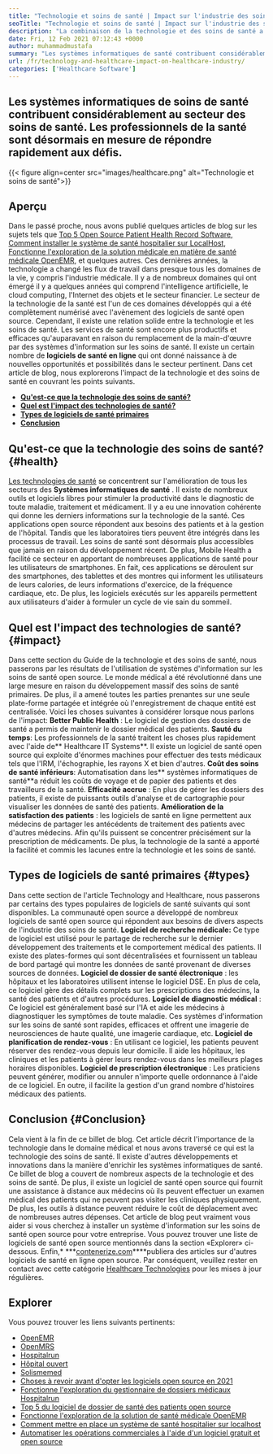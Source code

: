 ```yaml
---
title: "Technologie et soins de santé | Impact sur l'industrie des soins de santé" 
seoTitle: "Technologie et soins de santé | Impact sur l'industrie des soins de santé" 
description: "La combinaison de la technologie et des soins de santé a révolutionné le service médical. Explorons l'impact et les types de logiciels de santé." 
date: Fri, 12 Feb 2021 07:12:43 +0000
author: muhammadmustafa
summary: "Les systèmes informatiques de santé contribuent considérablement au secteur des soins de santé. Les professionnels de la santé sont désormais en mesure de répondre rapidement aux défis." 
url: /fr/technology-and-healthcare-impact-on-healthcare-industry/
categories: ['Healthcare Software']
---
```


## Les systèmes informatiques de soins de santé contribuent considérablement au secteur des soins de santé. Les professionnels de la santé sont désormais en mesure de répondre rapidement aux défis.

{{< figure align=center src="images/healthcare.png" alt="Technologie et soins de santé">}}


## Aperçu
Dans le passé proche, nous avons publié quelques articles de blog sur les sujets tels que [Top 5 Open Source Patient Health Record Software][1], [Comment installer le système de santé hospitalier sur LocalHost][2], [Fonctionne l'exploration de la solution médicale en matière de santé médicale OpenEMR][3], et quelques autres. Ces dernières années, la technologie a changé les flux de travail dans presque tous les domaines de la vie, y compris l'industrie médicale. Il y a de nombreux domaines qui ont émergé il y a quelques années qui comprend l'intelligence artificielle, le cloud computing, l'Internet des objets et le secteur financier. Le secteur de la technologie de la santé est l'un de ces domaines développés qui a été complètement numérisé avec l'avènement des logiciels de santé open source. Cependant, il existe une relation solide entre la technologie et les soins de santé.
Les services de santé sont encore plus productifs et efficaces qu'auparavant en raison du remplacement de la main-d'œuvre par des systèmes d'information sur les soins de santé. Il existe un certain nombre de **logiciels de santé en ligne** qui ont donné naissance à de nouvelles opportunités et possibilités dans le secteur pertinent. Dans cet article de blog, nous explorerons l'impact de la technologie et des soins de santé en couvrant les points suivants.
  * **[Qu'est-ce que la technologie des soins de santé?][4]** 
  * **[Quel est l'impact des technologies de santé?][5]** 
  * **[Types de logiciels de santé primaires][6]** 
  * **[Conclusion][7]** 

## Qu'est-ce que la technologie des soins de santé? {#health}

[Les technologies de santé][8] se concentrent sur l'amélioration de tous les secteurs des **Systèmes informatiques de santé** . Il existe de nombreux outils et logiciels libres pour stimuler la productivité dans le diagnostic de toute maladie, traitement et médicament. Il y a eu une innovation cohérente qui donne les derniers informations sur la technologie de la santé. Ces applications open source répondent aux besoins des patients et à la gestion de l'hôpital. Tandis que les laboratoires tiers peuvent être intégrés dans les processus de travail. Les soins de santé sont désormais plus accessibles que jamais en raison du développement récent. De plus, Mobile Health a facilité ce secteur en apportant de nombreuses applications de santé pour les utilisateurs de smartphones. En fait, ces applications se déroulent sur des smartphones, des tablettes et des montres qui informent les utilisateurs de leurs calories, de leurs informations d'exercice, de la fréquence cardiaque, etc. De plus, les logiciels exécutés sur les appareils permettent aux utilisateurs d'aider à formuler un cycle de vie sain du sommeil.

## Quel est l'impact des technologies de santé? {#impact}

Dans cette section du Guide de la technologie et des soins de santé, nous passerons par les résultats de l'utilisation de systèmes d'information sur les soins de santé open source. Le monde médical a été révolutionné dans une large mesure en raison du développement massif des soins de santé primaires. De plus, il a amené toutes les parties prenantes sur une seule plate-forme partagée et intégrée où l'enregistrement de chaque entité est centralisée. Voici les choses suivantes à considérer lorsque nous parlons de l'impact:
**Better Public Health** : Le logiciel de gestion des dossiers de santé a permis de maintenir le dossier médical des patients.
**Sauté du temps**: Les professionnels de la santé traitent les choses plus rapidement avec l'aide de** Healthcare IT Systems**. Il existe un logiciel de santé open source qui exploite d'énormes machines pour effectuer des tests médicaux tels que l'IRM, l'échographie, les rayons X et bien d'autres.
**Coût des soins de santé inférieurs**: Automatisation dans les** systèmes informatiques de santé**a réduit les coûts de voyage et de papier des patients et des travailleurs de la santé.
**Efficacité accrue** : En plus de gérer les dossiers des patients, il existe de puissants outils d'analyse et de cartographie pour visualiser les données de santé des patients.
**Amélioration de la satisfaction des patients** : les logiciels de santé en ligne permettent aux médecins de partager les antécédents de traitement des patients avec d'autres médecins. Afin qu'ils puissent se concentrer précisément sur la prescription de médicaments. De plus, la technologie de la santé a apporté la facilité et commis les lacunes entre la technologie et les soins de santé.

## Types de logiciels de santé primaires {#types}

Dans cette section de l'article Technology and Healthcare, nous passerons par certains des types populaires de logiciels de santé suivants qui sont disponibles. La communauté open source a développé de nombreux logiciels de santé open source qui répondent aux besoins de divers aspects de l'industrie des soins de santé.
**Logiciel de recherche médicale:**  Ce type de logiciel est utilisé pour le partage de recherche sur le dernier développement des traitements et le comportement médical des patients. Il existe des plates-formes qui sont décentralisées et fournissent un tableau de bord partagé qui montre les données de santé provenant de diverses sources de données.
**Logiciel de dossier de santé électronique** : les hôpitaux et les laboratoires utilisent intense le logiciel DSE. En plus de cela, ce logiciel gère des détails complets sur les prescriptions des médecins, la santé des patients et d'autres procédures.
**Logiciel de diagnostic médical** : Ce logiciel est généralement basé sur l'IA et aide les médecins à diagnostiquer les symptômes de toute maladie. Ces systèmes d'information sur les soins de santé sont rapides, efficaces et offrent une imagerie de neurosciences de haute qualité, une imagerie cardiaque, etc.
**Logiciel de planification de rendez-vous** : En utilisant ce logiciel, les patients peuvent réserver des rendez-vous depuis leur domicile. Il aide les hôpitaux, les cliniques et les patients à gérer leurs rendez-vous dans les meilleurs plages horaires disponibles.
**Logiciel de prescription électronique** : Les praticiens peuvent générer, modifier ou annuler n'importe quelle ordonnance à l'aide de ce logiciel. En outre, il facilite la gestion d'un grand nombre d'histoires médicaux des patients.

## Conclusion {#Conclusion}

Cela vient à la fin de ce billet de blog. Cet article décrit l'importance de la technologie dans le domaine médical et nous avons traversé ce qui est la technologie des soins de santé. Il existe d'autres développements et innovations dans la manière d'enrichir les systèmes informatiques de santé. Ce billet de blog a couvert de nombreux aspects de la technologie et des soins de santé. De plus, il existe un logiciel de santé open source qui fournit une assistance à distance aux médecins où ils peuvent effectuer un examen médical des patients qui ne peuvent pas visiter les cliniques physiquement. De plus, les outils à distance peuvent réduire le coût de déplacement avec de nombreuses autres dépenses. Cet article de blog peut vraiment vous aider si vous cherchez à installer un système d'information sur les soins de santé open source pour votre entreprise. Vous pouvez trouver une liste de logiciels de santé open source mentionnés dans la section «Explorer» ci-dessous.
Enfin,* ***[contenerize.com][9]****publiera des articles sur d'autres logiciels de santé en ligne open source. Par conséquent, veuillez rester en contact avec cette catégorie [Healthcare Technologies][8] pour les mises à jour régulières.

## Explorer
Vous pouvez trouver les liens suivants pertinents:
  * [OpenEMR][10]
  * [OpenMRS][11]
  * [Hospitalrun][12]
  * [Hôpital ouvert][13]
  * [Solismemed][14]
  * [Choses à revoir avant d'opter les logiciels open source en 2021][15]
  * [Fonctionne l'exploration du gestionnaire de dossiers médicaux Hospitalrun][16]
  * [Top 5 du logiciel de dossier de santé des patients open source][1]
  * [Fonctionne l'exploration de la solution de santé médicale OpenEMR][3]
  * [Comment mettre en place un système de santé hospitalier sur localhost][17]
  * [Automatiser les opérations commerciales à l'aide d'un logiciel gratuit et open source][18]



[1]: https://blog.containerize.com/2021/03/05/top-5-open-source-patient-record-management-software/
[2]: https://blog.containerize.com/healthcare-software/how-to-install-hospitalrun-hospital-management-system/
[3]: https://blog.containerize.com/healthcare-software/open-source-medical-software-openemr-features/
[4]: #health
[5]: #impact
[6]: #types
[7]: #Conclusion
[8]: https://products.containerize.com/health-care-technologies
[9]: https://www.containerize.com/
[10]: https://products.containerize.com/health-care-technologies/openemr
[11]: https://products.containerize.com/health-care-technologies/openmrs
[12]: https://products.containerize.com/healthcare-technologies/hospitalrun
[13]: https://products.containerize.com/healthcare-technologies/open-hospital
[14]: https://products.containerize.com/healthcare-technologies/solismed
[15]: https://blog.containerize.com/cmdb-software/things-to-review-before-opting-open-source-software-in-2021/
[16]: https://blog.containerize.com/healthcare-software/features-exploration-of-medical-record-manager-hospitalrun/
[17]: https://blog.containerize.com/healthcare-software/how-to-install-hospitalrun-hospital-management-system/
[18]: https://blog.containerize.com/blogging/automate-business-operations-using-open-source-software/
